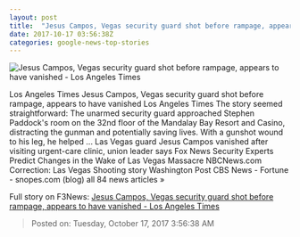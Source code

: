 ```yaml
---
layout: post
title:  "Jesus Campos, Vegas security guard shot before rampage, appears to have vanished - Los Angeles Times"
date: 2017-10-17 03:56:38Z
categories: google-news-top-stories
---
```


![Jesus Campos, Vegas security guard shot before rampage, appears to have vanished - Los Angeles Times](http://www.trbimg.com/img-59e5fa1f/turbine/la-na-jesus-campos-vegas-20171016)

Los Angeles Times Jesus Campos, Vegas security guard shot before rampage, appears to have vanished Los Angeles Times The story seemed straightforward: The unarmed security guard approached Stephen Paddock's room on the 32nd floor of the Mandalay Bay Resort and Casino, distracting the gunman and potentially saving lives. With a gunshot wound to his leg, he helped ... Las Vegas guard Jesus Campos vanished after visiting urgent-care clinic, union leader says Fox News Security Experts Predict Changes in the Wake of Las Vegas Massacre NBCNews.com Correction: Las Vegas Shooting story Washington Post CBS News - Fortune - snopes.com (blog) all 84 news articles »


Full story on F3News: [Jesus Campos, Vegas security guard shot before rampage, appears to have vanished - Los Angeles Times](http://www.f3nws.com/n/XWW4mF)

> Posted on: Tuesday, October 17, 2017 3:56:38 AM
